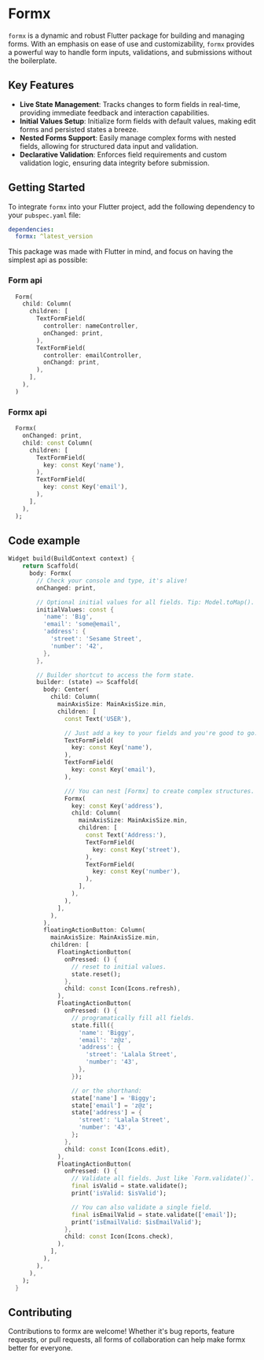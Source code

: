 # Formx

`formx` is a dynamic and robust Flutter package for building and managing forms. With an emphasis on ease of use and customizability, `formx` provides a powerful way to handle form inputs, validations, and submissions without the boilerplate.

## Key Features

- **Live State Management**: Tracks changes to form fields in real-time, providing immediate feedback and interaction capabilities.
- **Initial Values Setup**: Initialize form fields with default values, making edit forms and persisted states a breeze.
- **Nested Forms Support**: Easily manage complex forms with nested fields, allowing for structured data input and validation.
- **Declarative Validation**: Enforces field requirements and custom validation logic, ensuring data integrity before submission.

## Getting Started

To integrate `formx` into your Flutter project, add the following dependency to your `pubspec.yaml` file:

```yaml
dependencies:
  formx: ^latest_version
```

This package was made with Flutter in mind, and focus on having the simplest api as possible:

### Form api

```dart
  Form(
    child: Column(
      children: [
        TextFormField(
          controller: nameController,
          onChanged: print,
        ),
        TextFormField(
          controller: emailController,
          onChangd: print,
        ),
      ],
    ),
  )
```

### Formx api

```dart
  Formx(
    onChanged: print,
    child: const Column(
      children: [
        TextFormField(
          key: const Key('name'),
        ),
        TextFormField(
          key: const Key('email'),
        ),
      ],
    ),
  );
```

## Code example

```dart
Widget build(BuildContext context) {
    return Scaffold(
      body: Formx(
        // Check your console and type, it's alive!
        onChanged: print,

        // Optional initial values for all fields. Tip: Model.toMap().
        initialValues: const {
          'name': 'Big',
          'email': 'some@email',
          'address': {
            'street': 'Sesame Street',
            'number': '42',
          },
        },

        // Builder shortcut to access the form state.
        builder: (state) => Scaffold(
          body: Center(
            child: Column(
              mainAxisSize: MainAxisSize.min,
              children: [
                const Text('USER'),

                // Just add a key to your fields and you're good to go.
                TextFormField(
                  key: const Key('name'),
                ),
                TextFormField(
                  key: const Key('email'),
                ),

                /// You can nest [Formx] to create complex structures.
                Formx(
                  key: const Key('address'),
                  child: Column(
                    mainAxisSize: MainAxisSize.min,
                    children: [
                      const Text('Address:'),
                      TextFormField(
                        key: const Key('street'),
                      ),
                      TextFormField(
                        key: const Key('number'),
                      ),
                    ],
                  ),
                ),
              ],
            ),
          ),
          floatingActionButton: Column(
            mainAxisSize: MainAxisSize.min,
            children: [
              FloatingActionButton(
                onPressed: () {
                  // reset to initial values.
                  state.reset();
                },
                child: const Icon(Icons.refresh),
              ),
              FloatingActionButton(
                onPressed: () {
                  // programatically fill all fields.
                  state.fill({
                    'name': 'Biggy',
                    'email': 'z@z',
                    'address': {
                      'street': 'Lalala Street',
                      'number': '43',
                    },
                  });

                  // or the shorthand:
                  state['name'] = 'Biggy';
                  state['email'] = 'z@z';
                  state['address'] = {
                    'street': 'Lalala Street',
                    'number': '43',
                  };
                },
                child: const Icon(Icons.edit),
              ),
              FloatingActionButton(
                onPressed: () {
                  // Validate all fields. Just like `Form.validate()`.
                  final isValid = state.validate();
                  print('isValid: $isValid');

                  // You can also validate a single field.
                  final isEmailValid = state.validate(['email']);
                  print('isEmailValid: $isEmailValid');
                },
                child: const Icon(Icons.check),
              ),
            ],
          ),
        ),
      ),
    );
  }
```

## Contributing

Contributions to formx are welcome! Whether it's bug reports, feature requests, or pull requests, all forms of collaboration can help make formx better for everyone.
